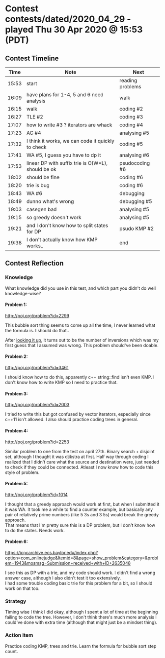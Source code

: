# Contest contests/dated/2020_04_29 - played Thu 30 Apr 2020 @ 15:53 (PDT)

## Contest Timeline

| Time | Note | Next |
|----|----|----|
15:53 | start | reading problems
16:09 | have plans for 1-4, 5 and 6 need analysis | walk
16:15 | walk | coding #2
16:27 | TLE #2 | coding #3
17:07 | how to write #3 ? iterators are whack | coding #4
17:23 | AC #4 | analysing #5
17:32 | I think it works, we can code it quickly to check | coding #5
17:41 | WA #5, I guess you have to dp it | analysing #6
17:53 | linear DP with suffix trie is O(W*L), should be ok | psudocoding #6
18:02 | should be fine | coding #6
18:20 | trie is bug | coding #6
18:43 | WA #6 | debugging
18:49 | dunno what's wrong | debugging #5
19:03 | casegen bad | analysing #5
19:15 | so greedy doesn't work | analysing #5
19:21 | and I don't know how to split states for DP | psudo KMP #2
19:38 | I don't actually know how KMP works.. | end

## Contest Reflection

### Knowledge
What knowledge did you use in this test, and which part you didn't do well knowledge-wise?

#### Problem 1:
http://poj.org/problem?id=2299

This bubble sort thing seems to come up all the time, I never learned what the formula is. I should do that..

After [looking it up](https://www.geeksforgeeks.org/number-swaps-sort-adjacent-swapping-allowed/), it turns out to be the number of inversions which was my first guess that I assumed was wrong. This problem should've been doable.

#### Problem 2:
http://poj.org/problem?id=3461

I should know how to do this, apparently c++ string::find isn't even KMP. I don't know how to write KMP so I need to practice that.

#### Problem 3:
http://poj.org/problem?id=2003

I tried to write this but got confused by vector iterators, especially since c++11 isn't allowed. I also should practice coding trees in general.

#### Problem 4:
http://poj.org/problem?id=2253

Similar problem to one from the test on april 27th. Binary search + disjoint set, although I thought it was djikstra at first. Half way through coding I realized that I didn't care what the source and destination were, just needed to check if they could be connected.
Atleast I now know how to code this style of problem.

#### Problem 5:
http://poj.org/problem?id=1014

I thought that a greedy approach would work at first, but when I submitted it it was WA. It took me a while to find a counter example, but basically any pair of relatively prime numbers (like 5 3s and 3 5s) would break the greedy approach.  
That means that I'm pretty sure this is a DP problem, but I don't know how to do the states. Needs work.

#### Problem 6:
https://icpcarchive.ecs.baylor.edu/index.php?option=com_onlinejudge&Itemid=8&page=show_problem&category=&problem=1943&mosmsg=Submission+received+with+ID+2635048

I see this as DP with a trie, and my code should work. I didn't find a wrong answer case, although I also didn't test it too extensively.  
I had some trouble coding basic trie for this problem for a bit, so I should work on that too.

### Strategy
Timing wise I think I did okay, although I spent a lot of time at the beginning failing to code the tree. However, I don't think there's much more analysis I could've done with extra time (although that might just be a mindset thing).

### Action item

Practice coding KMP, trees and trie. Learn the formula for bubble sort step count.
